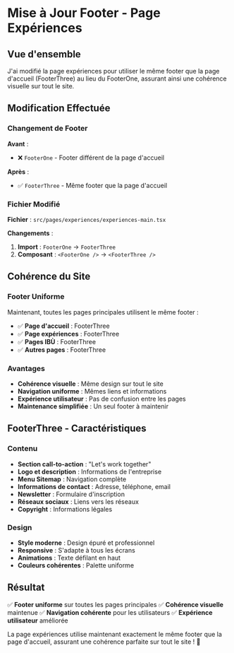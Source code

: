 # Mise à Jour Footer - Page Expériences

## Vue d'ensemble
J'ai modifié la page expériences pour utiliser le même footer que la page d'accueil (FooterThree) au lieu du FooterOne, assurant ainsi une cohérence visuelle sur tout le site.

## Modification Effectuée

### Changement de Footer
**Avant** :
- ❌ `FooterOne` - Footer différent de la page d'accueil

**Après** :
- ✅ `FooterThree` - Même footer que la page d'accueil

### Fichier Modifié
**Fichier** : `src/pages/experiences/experiences-main.tsx`

**Changements** :
1. **Import** : `FooterOne` → `FooterThree`
2. **Composant** : `<FooterOne />` → `<FooterThree />`

## Cohérence du Site

### Footer Uniforme
Maintenant, toutes les pages principales utilisent le même footer :
- ✅ **Page d'accueil** : FooterThree
- ✅ **Page expériences** : FooterThree
- ✅ **Pages IBÙ** : FooterThree
- ✅ **Autres pages** : FooterThree

### Avantages
- **Cohérence visuelle** : Même design sur tout le site
- **Navigation uniforme** : Mêmes liens et informations
- **Expérience utilisateur** : Pas de confusion entre les pages
- **Maintenance simplifiée** : Un seul footer à maintenir

## FooterThree - Caractéristiques

### Contenu
- **Section call-to-action** : "Let's work together"
- **Logo et description** : Informations de l'entreprise
- **Menu Sitemap** : Navigation complète
- **Informations de contact** : Adresse, téléphone, email
- **Newsletter** : Formulaire d'inscription
- **Réseaux sociaux** : Liens vers les réseaux
- **Copyright** : Informations légales

### Design
- **Style moderne** : Design épuré et professionnel
- **Responsive** : S'adapte à tous les écrans
- **Animations** : Texte défilant en haut
- **Couleurs cohérentes** : Palette uniforme

## Résultat

✅ **Footer uniforme** sur toutes les pages principales
✅ **Cohérence visuelle** maintenue
✅ **Navigation cohérente** pour les utilisateurs
✅ **Expérience utilisateur** améliorée

La page expériences utilise maintenant exactement le même footer que la page d'accueil, assurant une cohérence parfaite sur tout le site ! 🚀
